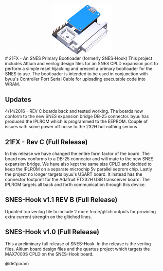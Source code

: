 <center><img src="https://github.com/defparam/defparam.github.io/blob/master/public/sh1.png" style="width: 200px;"/></center>
# 21FX - An SNES Primary Bootloader (formerly SNES-Hook) 
This project includes Altium and verilog design files for an SNES CPLD 
expansion port to perform a simple reset hijacking and present a primary 
bootloader for the SNES to use. The bootloader is intended to be used in
conjunction with byuu's Controller Port Serial Cable for uploading
executable code into WRAM.


Updates
---------------------------------------------------------------------
4/14/2016 - REV C boards back and tested working. The boards now conform
to the new SNES expansion bridge DB-25 connector. byuu has produced the IPLROM
which is programmed to the EEPROM. Couple of issues with some power off noise
to the 232H but nothing serious



21FX - Rev C (Full Release)
---------------------------------------------------------------------
In this release we have changed the entire form factor of the board.
The board now conforms to a DB-25 connector and will mate to the new
SNES expansion bridge. We have also kept the same size CPLD and decided
to keep the IPLROM on a separate microchip 5v parallel eeprom chip. Lastly
the project no longer targets byuu's USART board. It instead has the connector
footprint for the Adafruit FT232H USB transceiver board. The IPLROM targets
all back and forth communication through this device.


SNES-Hook v1.1 REV B (Full Release)
---------------------------------------------------------------------
Updated top verilog file to include 2 more force/glitch outputs for
providing extra current strength on the glitched lines.

SNES-Hook v1.0 (Full Release)
---------------------------------------------------------------------
This a preliminary full release of SNES-Hook. In the release is the 
verilog files, Altium board design files and the quartus project which 
targets the MAX7000S CPLD on the SNES-Hook board.


@defparam
